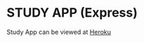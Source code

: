 # STUDY APP (Express)

Study App can be viewed at <a href='thomasgrz-studyapp.herokuapp.com'>Heroku</a>